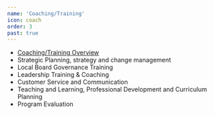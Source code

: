 ```yaml
---
name: 'Coaching/Training'
icon: coach
order: 3
past: true
---
```


- [Coaching/Training Overview](assets/pdf/general/coaching-training-overview.pdf)
- Strategic Planning, strategy and change management
- Local Board Governance Training
- Leadership Training & Coaching
- Customer Service and Communication
- Teaching and Learning, Professional Development and Curriculum Planning
- Program Evaluation
